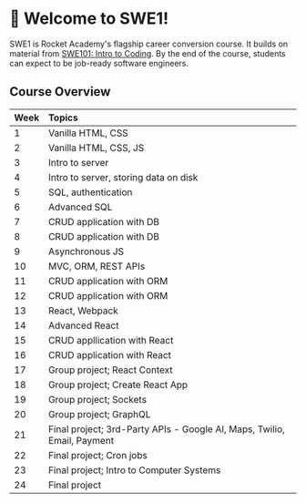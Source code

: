 # 🚀 Welcome to SWE1!

SWE1 is Rocket Academy's flagship career conversion course. It builds on material from [SWE101: Intro to Coding](https://swe101.rocketacademy.co). By the end of the course, students can expect to be job-ready software engineers. 

## Course Overview

| Week | Topics |
| :--- | :--- |
| 1 | Vanilla HTML, CSS |
| 2 | Vanilla HTML, CSS, JS |
| 3 | Intro to server |
| 4 | Intro to server, storing data on disk |
| 5 | SQL, authentication |
| 6 | Advanced SQL |
| 7 | CRUD application with DB |
| 8 | CRUD application with DB |
| 9 | Asynchronous JS |
| 10 | MVC, ORM, REST APIs |
| 11 | CRUD application with ORM |
| 12 | CRUD application with ORM |
| 13 | React, Webpack |
| 14 | Advanced React |
| 15 | CRUD appllication with React |
| 16 | CRUD application with React |
| 17 | Group project; React Context |
| 18 | Group project; Create React App |
| 19 | Group project; Sockets |
| 20 | Group project; GraphQL |
| 21 | Final project; 3rd-Party APIs - Google AI, Maps, Twilio, Email, Payment |
| 22 | Final project; Cron jobs |
| 23 | Final project; Intro to Computer Systems |
| 24 | Final project |

